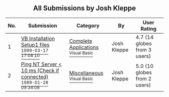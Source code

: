 ﻿<div align="center">

## All Submissions by Josh Kleppe

</div>

No.  | Submission | Category | By   | User Rating
---- | ---------- | -------- | ---- | -----------
1 | [VB Installation Setup1 files<br /><sup>1999-03-17 17:08:10</sup>](https://github.com/Planet-Source-Code/josh-kleppe-vb-installation-setup1-files__1-56713) | [Complete Applications<br /><sup>Visual Basic</sup>](../ByCategory/complete-applications__1-27.md) | Josh Kleppe | 4.7 (14 globes from 3 users)
2 | [Ping NT Server \< 10 ms \(Check if connected\)<br /><sup>1999-01-28 09:34:08</sup>](https://github.com/Planet-Source-Code/josh-kleppe-ping-nt-server-10-ms-check-if-connected__1-2374) | [Miscellaneous<br /><sup>Visual Basic</sup>](../ByCategory/miscellaneous__1-1.md) | Josh Kleppe | 5.0 (10 globes from 2 users)
